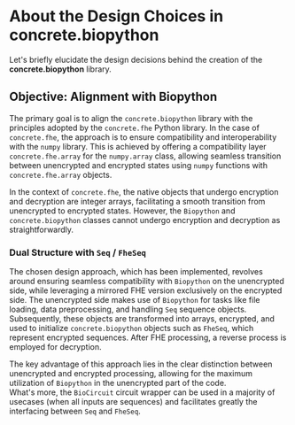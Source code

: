 # About the Design Choices in concrete.biopython

Let's briefly elucidate the design decisions behind the creation of the **concrete.biopython** library.

## Objective: Alignment with Biopython
The primary goal is to align the `concrete.biopython` library with the principles adopted by the `concrete.fhe` Python library. In the case of `concrete.fhe`, the approach is to ensure compatibility and interoperability with the `numpy` library. This is achieved by offering a compatibility layer `concrete.fhe.array` for the `numpy.array` class, allowing seamless transition between unencrypted and encrypted states using `numpy` functions with `concrete.fhe.array` objects.

In the context of `concrete.fhe`, the native objects that undergo encryption and decryption are integer arrays, facilitating a smooth transition from unencrypted to encrypted states. However, the `Biopython` and `concrete.biopython` classes cannot undergo encryption and decryption as straightforwardly.

### Dual Structure with `Seq` / `FheSeq`
The chosen design approach, which has been implemented, revolves around ensuring seamless compatibility with `Biopython` on the unencrypted side, while leveraging a mirrored FHE version exclusively on the encrypted side. The unencrypted side makes use of `Biopython` for tasks like file loading, data preprocessing, and handling `Seq` sequence objects. Subsequently, these objects are transformed into arrays, encrypted, and used to initialize `concrete.biopython` objects such as `FheSeq`, which represent encrypted sequences. After FHE processing, a reverse process is employed for decryption.

The key advantage of this approach lies in the clear distinction between unencrypted and encrypted processing, allowing for the maximum utilization of `Biopython` in the unencrypted part of the code.  
What's more, the `BioCircuit` circuit wrapper can be used in a majority of usecases (when all inputs are sequences) and facilitates greatly the interfacing between `Seq` and `FheSeq`.